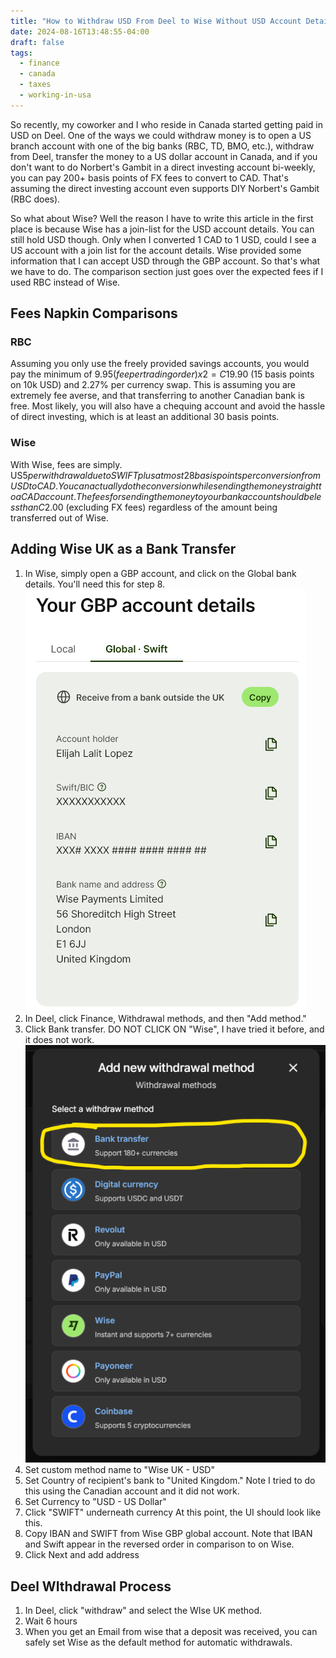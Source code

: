 ```yaml
---
title: "How to Withdraw USD From Deel to Wise Without USD Account Details"
date: 2024-08-16T13:48:55-04:00
draft: false
tags:
  - finance
  - canada
  - taxes
  - working-in-usa
---
```


So recently, my coworker and I who reside in Canada started getting paid in USD on Deel. One of the ways we could withdraw money is to open a US branch account with one of the big banks (RBC, TD, BMO, etc.), withdraw from Deel, transfer the money to a US dollar account in Canada, and if you don't want to do Norbert's Gambit in a direct investing account bi-weekly, you can pay 200+ basis points of FX fees to convert to CAD. That's assuming the direct investing account even supports DIY Norbert's Gambit (RBC does).

So what about Wise? Well the reason I have to write this article in the first place is because Wise has a join-list for the USD account details. You can still hold USD though. Only when I converted 1 CAD to 1 USD, could I see a US account with a join list for the account details. Wise provided some information that I can accept USD through the GBP account. So that's what we have to do. The comparison section just goes over the expected fees if I used RBC instead of Wise.

## Fees Napkin Comparisons

### RBC

Assuming you only use the freely provided savings accounts, you would pay the minimum of $9.95 (fee per trading order) x 2 = C$19.90 (15 basis points on 10k USD) and 2.27% per currency swap. This is assuming you are extremely fee averse, and that transferring to another Canadian bank is free. Most likely, you will also have a chequing account and avoid the hassle of direct investing, which is at least an additional 30 basis points.

### Wise

With Wise, fees are simply. US$5 per withdrawal due to SWIFT plus at most 28 basis points per conversion from USD to CAD. You can actually do the conversion while sending the money straight to a CAD account. The fees for sending the money to your bank account should be less than C$2.00 (excluding FX fees) regardless of the amount being transferred out of Wise.

## Adding Wise UK as a Bank Transfer

1. In Wise, simply open a GBP account, and click on the Global bank details. You'll need this for step 8.
  ![GBP account details, Global - Swift](/images/wise/gbp-account-details.png)
2. In Deel, click Finance, Withdrawal methods, and then "Add method."
3. Click Bank transfer. DO NOT CLICK ON "Wise", I have tried it before, and it does not work.
  ![Bank transfer, support (sic) 180+ currencies](/images/deel/add-bank-transfer.png)
4. Set custom method name to "Wise UK - USD"
5. Set Country of recipient's bank to "United Kingdom." Note I tried to do this using the Canadian account and it did not work.
6. Set Currency to "USD - US Dollar"
7. Click "SWIFT" underneath currency
  At this point, the UI should look like this.
8. Copy IBAN and SWIFT from Wise GBP global account. Note that IBAN and Swift appear in the reversed order in comparison to on Wise.
9. Click Next and add address

## Deel WIthdrawal Process

1. In Deel, click "withdraw" and select the WIse UK method.
2. Wait 6 hours
3. When you get an Email from wise that a deposit was received, you can safely set Wise as the default method for automatic withdrawals.
